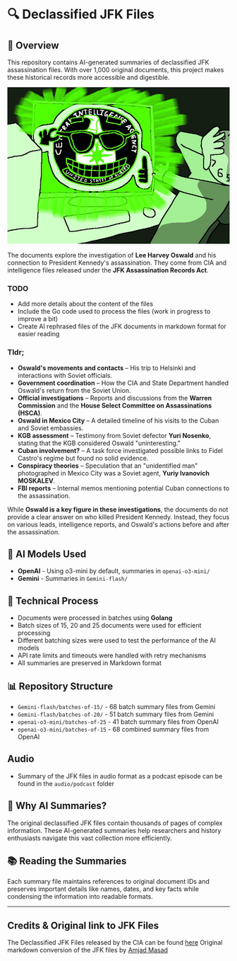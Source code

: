 # 🔍 Declassified JFK Files

## 📜 Overview
This repository contains AI-generated summaries of declassified JFK assassination files. With over 1,000 original documents, this project makes these historical records more accessible and digestible.

![Government agent examining files](/images/glowie.jpg)

The documents explore the investigation of **Lee Harvey Oswald** and his connection to President Kennedy's assassination. They come from CIA and intelligence files released under the **JFK Assassination Records Act**.

### TODO
- Add more details about the content of the files
- Include the Go code used to process the files (work in progress to improve a bit)
- Create AI rephrased files of the JFK documents in markdown format for easier reading

### Tldr;
- **Oswald's movements and contacts** – His trip to Helsinki and interactions with Soviet officials.  
- **Government coordination** – How the CIA and State Department handled Oswald's return from the Soviet Union.  
- **Official investigations** – Reports and discussions from the **Warren Commission** and the **House Select Committee on Assassinations (HSCA)**.  
- **Oswald in Mexico City** – A detailed timeline of his visits to the Cuban and Soviet embassies.  
- **KGB assessment** – Testimony from Soviet defector **Yuri Nosenko**, stating that the KGB considered Oswald "uninteresting."  
- **Cuban involvement?** – A task force investigated possible links to Fidel Castro's regime but found no solid evidence.  
- **Conspiracy theories** – Speculation that an "unidentified man" photographed in Mexico City was a Soviet agent, **Yuriy Ivanovich MOSKALEV**.  
- **FBI reports** – Internal memos mentioning potential Cuban connections to the assassination.  

While **Oswald is a key figure in these investigations**, the documents do not provide a clear answer on who killed President Kennedy.
Instead, they focus on various leads, intelligence reports, and Oswald's actions before and after the assassination.

## 🤖 AI Models Used
- **OpenAI** - Using o3-mini by default, summaries in `openai-o3-mini/`
- **Gemini** - Summaries in `Gemini-flash/`

## 🔧 Technical Process
- Documents were processed in batches using **Golang**
- Batch sizes of 15, 20 and 25 documents were used for efficient processing
- Different batching sizes were used to test the performance of the AI models
- API rate limits and timeouts were handled with retry mechanisms
- All summaries are preserved in Markdown format

## 📊 Repository Structure
- `Gemini-flash/batches-of-15/` - 68 batch summary files from Gemini
- `Gemini-flash/batches-of-20/` - 51 batch summary files from Gemini
- `openai-o3-mini/batches-of-25` - 41 batch summary files from OpenAI
- `openai-o3-mini/batches-of-15` - 68 combined summary files from OpenAI

## Audio
- Summary of the JFK files in audio format as a podcast episode can be found in the `audio/podcast` folder

## 🧠 Why AI Summaries?
The original declassified JFK files contain thousands of pages of complex information. These AI-generated summaries help researchers and history enthusiasts navigate this vast collection more efficiently.

## 📚 Reading the Summaries
Each summary file maintains references to original document IDs and preserves important details like names, dates, and key facts while condensing the information into readable formats.

---

## Credits & Original link to JFK Files
The Declassified JFK Files released by the CIA can be found [here](https://www.archives.gov/research/jfk/release-2025)
Original markdown conversion of the JFK files by [Amjad Masad](https://github.com/amasad/jfk_files/tree/main)